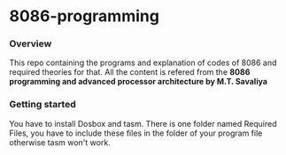 # 8086-programming

### Overview

This repo containing the programs and explanation of codes of 8086 and required theories for that. All the content is refered from the **8086 programming and advanced processor architecture by M.T. Savaliya**

### Getting started

You have to install Dosbox and tasm. There is one folder named Required Files, you have to include these files in the folder of your program file otherwise tasm won't work.
